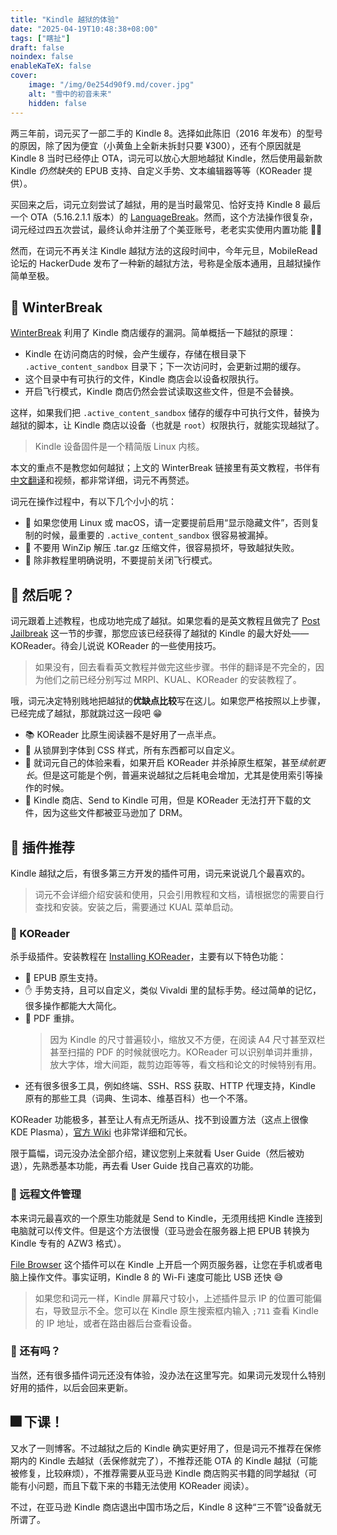 ```yaml
---
title: "Kindle 越狱的体验"
date: "2025-04-19T10:48:38+08:00"
tags: ["瞎扯"]
draft: false
noindex: false
enableKaTeX: false
cover:
    image: "/img/0e254d90f9.md/cover.jpg"
    alt: "雪中的初音未来"
    hidden: false
---
```


两三年前，词元买了一部二手的 Kindle 8。选择如此陈旧（2016 年发布）的型号的原因，除了因为便宜（小黄鱼上全新未拆封只要 ¥300），还有个原因就是 Kindle 8 当时已经停止 OTA，词元可以放心大胆地越狱 Kindle，然后使用最新款 Kindle *仍然缺失*的 EPUB 支持、自定义手势、文本编辑器等等（KOReader 提供）。

买回来之后，词元立刻尝试了越狱，用的是当时最常见、恰好支持 Kindle 8 最后一个 OTA（5.16.2.1.1 版本）的 [LanguageBreak](https://bookfere.com/post/1075.html)。然而，这个方法操作很复杂，词元经过四五次尝试，最终认命并注册了个美亚账号，老老实实使用内置功能 😮‍💨

然而，在词元不再关注 Kindle 越狱方法的这段时间中，今年元旦，MobileRead 论坛的 HackerDude 发布了一种新的越狱方法，号称是全版本通用，且越狱操作简单至极。

## 🎄 WinterBreak

[WinterBreak](https://kindlemodding.org/jailbreaking/WinterBreak/) 利用了 Kindle 商店缓存的漏洞。简单概括一下越狱的原理：

- Kindle 在访问商店的时候，会产生缓存，存储在根目录下 `.active_content_sandbox` 目录下；下一次访问时，会更新过期的缓存。
- 这个目录中有可执行的文件，Kindle 商店会以设备权限执行。
- 开启飞行模式，Kindle 商店仍然会尝试读取这些文件，但是不会替换。

这样，如果我们把 `.active_content_sandbox` 储存的缓存中可执行文件，替换为越狱的脚本，让 Kindle 商店以设备（也就是 `root`）权限执行，就能实现越狱了。

> Kindle 设备固件是一个精简版 Linux 内核。

本文的重点不是教您如何越狱；上文的 WinterBreak 链接里有英文教程，书伴有[中文翻译](https://bookfere.com/post/1145.html)和视频，都非常详细，词元不再赘述。

词元在操作过程中，有以下几个小小的坑：

- 🫥 如果您使用 Linux 或 macOS，请一定要提前启用“显示隐藏文件”，否则复制的时候，最重要的 `.active_content_sandbox` 很容易被漏掉。
- 🤬 不要用 WinZip 解压 .tar.gz 压缩文件，很容易损坏，导致越狱失败。
- 🛜 除非教程里明确说明，不要提前关闭飞行模式。

## 🤔 然后呢？

词元跟着上述教程，也成功地完成了越狱。如果您看的是英文教程且做完了 [Post Jailbreak](https://kindlemodding.org/jailbreaking/post-jailbreak/) 这一节的步骤，那您应该已经获得了越狱的 Kindle 的最大好处——KOReader。待会儿说说 KOReader 的一些使用技巧。

> 如果没有，回去看看英文教程并做完这些步骤。书伴的翻译是不完全的，因为他们之前已经分别写过 MRPI、KUAL、KOReader 的安装教程了。

哦，词元决定特别贱地把越狱的**优缺点比较**写在这儿。如果您严格按照以上步骤，已经完成了越狱，那就跳过这一段吧 😁

- 📚 KOReader 比原生阅读器不是好用了一点半点。
- 🎨 从锁屏到字体到 CSS 样式，所有东西都可以自定义。
- 🪫 就词元自己的体验来看，如果开启 KOReader 并杀掉原生框架，甚至*续航更长*。但是这可能是个例，普遍来说越狱之后耗电会增加，尤其是使用索引等操作的时候。
- 🏪 Kindle 商店、Send to Kindle 可用，但是 KOReader 无法打开下载的文件，因为这些文件都被亚马逊加了 DRM。

## 🔌 插件推荐

Kindle 越狱之后，有很多第三方开发的插件可用，词元来说说几个最喜欢的。

> 词元不会详细介绍安装和使用，只会引用教程和文档，请根据您的需要自行查找和安装。安装之后，需要通过 KUAL 菜单启动。

### 📖 KOReader

杀手级插件。安装教程在 [Installing KOReader](https://kindlemodding.org/jailbreaking/post-jailbreak/koreader.html)，主要有以下特色功能：

- 📄 EPUB 原生支持。
- ✋ 手势支持，且可以自定义，类似 Vivaldi 里的鼠标手势。经过简单的记忆，很多操作都能大大简化。
- 📒 PDF 重排。
  > 因为 Kindle 的尺寸普遍较小，缩放又不方便，在阅读 A4 尺寸甚至双栏甚至扫描的 PDF 的时候就很吃力。KOReader 可以识别单词并重排，放大字体，增大间距，裁剪边距等等，看文档和论文的时候特别有用。
- 还有很多很多工具，例如终端、SSH、RSS 获取、HTTP 代理支持，Kindle 原有的那些工具（词典、生词本、维基百科）也一个不落。

KOReader 功能极多，甚至让人有点无所适从、找不到设置方法（这点上很像 KDE Plasma），[官方 Wiki](https://koreader.rocks/user_guide/) 也非常详细和冗长。

限于篇幅，词元没办法全部介绍，建议您别上来就看 User Guide（然后被劝退），先熟悉基本功能，再去看 User Guide 找自己喜欢的功能。

### 🛟 远程文件管理

本来词元最喜欢的一个原生功能就是 Send to Kindle，无须用线把 Kindle 连接到电脑就可以传文件。但是这个方法很慢（亚马逊会在服务器上把 EPUB 转换为 Kindle 专有的 AZW3 格式）。

[File Browser](https://bookfere.com/post/823.html) 这个插件可以在 Kindle 上开启一个网页服务器，让您在手机或者电脑上操作文件。事实证明，Kindle 8 的 Wi-Fi 速度可能比 USB 还快 😅

> 如果您和词元一样，Kindle 屏幕尺寸较小，上述插件显示 IP 的位置可能偏右，导致显示不全。您可以在 Kindle 原生搜索框内输入 `;711` 查看 Kindle 的 IP 地址，或者在路由器后台查看设备。

### 🤯 还有吗？

当然，还有很多插件词元还没有体验，没办法在这里写完。如果词元发现什么特别好用的插件，以后会回来更新。

## 🎆 下课！

又水了一则博客。不过越狱之后的 Kindle 确实更好用了，但是词元不推荐在保修期内的 Kindle 去越狱（丢保修就完了），不推荐还能 OTA 的 Kindle 越狱（可能被修复，比较麻烦），不推荐需要从亚马逊 Kindle 商店购买书籍的同学越狱（可能有小问题，而且下载下来的书籍无法使用 KOReader 阅读）。

不过，在亚马逊 Kindle 商店退出中国市场之后，Kindle 8 这种“三不管”设备就无所谓了。
